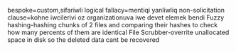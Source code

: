 bespoke=custom,sifariwli
logical fallacy=mentiqi yanliwliq
non-solicitation clause=kohne iwcilerivi oz organizationuva iwe devet elemek bendi
Fuzzy hashing-hashing chunks  of 2 files and comparing their hashes to check how many percents of them are identical
File Scrubber-overrite unallocated space in disk so the deleted data cant be recovered





